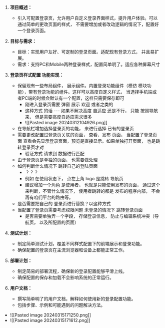 1. **项目概述：**
    
    - 引入可配置登录页，允许用户自定义登录界面样式，提升用户体验。可以通过简单的更改页面的样式， 不需要增加或者改动逻辑的情况下，配置好一个登录页面。
2. **目标与需求：**

    - 目标：实现用户友好、可定制的登录页面。适配现有登录方式， 并且易扩展。
    - 需求：支持PC和Mobile两种登录样式，配置简单明了。适应各种屏幕尺寸
3. **登录页样式配置 功能实现：**
	    
    - 保留现有一些布局组件， 展示组件。内置登录功能组件（模仿 模块功能），带有登录功能的组件。这样可以高度自定义样式， 当选择手机端或者PC端的时候会默认有一个配置，这样只需要保存即可
	    - 刚进入登录页需要 弹窗 展示 欢迎 或者之类的
	    - 这种方式 的话 --- 如果不解决高度 自适应 还是不行， 只能 按照导航来， 但是需要高度自适应需求很多
	    - ![[Pasted image 20240312104926.png]]
    - 在导航栏增加选择登录页的功能， 来进行选择 已有的登录页
    - 需要更改配置过登录页关联的页面， 查看、发布 页面， 当配置了登录页面 查看会先显示登录页面，预览是直接显示。如果单独打开页面， 也是跳转登录页才对
	    - 验证方式 请求到 数据进行匹配
	- 由于登录页是单独的页面， 也需要做处理
	- 如何判断什么情况下 跳转自己的登陆页面
		- ？？？
		- 例如 在使用状态下， 点左上角 logo 是跳转 导航页
		- 建议增加一个角色 是使用者， 也就是只能使用发布的页面， 通过这个来判断，不管什么情况下， 使用者跳转的都是 发布的程序内部， 不会再有咱们平台的路由等。
	- 是否需要把自己的 登录页进行替换？以这种方式
    - 当配置了登录页需要考虑权限问题 未登录的情况下 跳转登录页面
	    - 是否需要单独弄一个字段， 存储登录信息， 防止与编辑系统冲突（导航页， 以及所配置的页面）
1. **测试计划：**
    
    - 制定简单测试计划，覆盖不同样式配置下的前端展示和登录功能。
    - 确保配置的登录页在主流浏览器和设备上都能正常工作。
5. **部署计划：**
    
    - 制定简易的部署流程，确保新的登录配置能够平滑上线。
    - 确保配置的保存和加载不会影响系统的正常运行。
6. **用户文档：**
    
    - 撰写简单明了的用户文档，解释如何使用新的登录配置功能。
    - 包括步骤、示例和可能遇到的问题解决方法。

- ![[Pasted image 20240315171250.png]]
- ![[Pasted image 20240315171612.png]]
